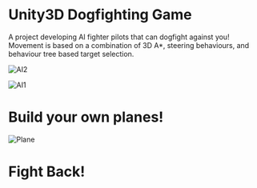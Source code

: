 # Unity3D Dogfighting Game
A project developing AI fighter pilots that can dogfight against you! Movement is based on a combination of 3D A*, steering behaviours, and behaviour tree based target selection.

![AI2]([https://github.com/JoshuaK0/Flight/AI2.gif](https://github.com/JoshuaK0/Flight/blob/main/AI1.gif))

![AI1]([https://github.com/JoshuaK0/Flight/AI2.gif](https://github.com/JoshuaK0/Flight/blob/main/AI2.gif))

# Build your own planes!
![Plane]([https://github.com/JoshuaK0/Flight/AI2.gif](https://github.com/JoshuaK0/Flight/blob/main/Plane.jpeg))

# Fight Back!
